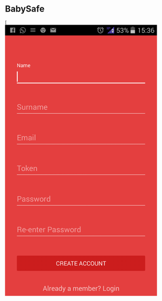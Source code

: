 # BabySafe 
[![N|BabySafe ScreenShots](https://github.com/merveylmz/ScreenShots/blob/master/Android/Screenshot_2017-04-04-15-36-19.png "Login Ekranı")

